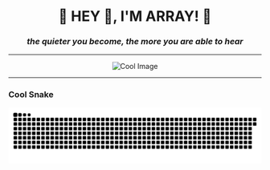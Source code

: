 <h1 align="center">🚀 HEY 👋, I'M ARRAY! 🚀</h1>
<h3 align="center"><em>the quieter you become, the more you are able to hear</em></h3>

---

<p align="center">
  <img src="https://i.pinimg.com/736x/12/b8/53/12b853d95db92c01d41c8d6bbcf75fb6.jpg" alt="Cool Image" width="400" />
</p>

---

### Cool Snake 

![GitHub Snake](https://raw.githubusercontent.com/kiwi-exe/kiwi-exe/output/github-contribution-grid-snake-dark.svg)



